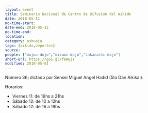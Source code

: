 ```yaml
---
layout: event 
title: Seminario Nacional de Centro de Difusión del Aikido
date: 2018-05-11
no-time-start: 
date-end: 2018-05-12
no-time-end: 
location: 
category: ushuaia
tags: [aikido,deportes]
source: 
people: ["mujou-dojo","mizumi-dojo","sakanashi-dojo"]
short-url: https://goo.gl/f98GjY
modified: 2018-05-01
---
```


Número 36; dictado por Sensei Miguel Angel Hadid (5to Dan Aikikai).

Horarios:
- Viernes 11: de 19hs a 21hs
- Sábado 12: de 10 a 12hs
- Sábado 12: de 16 a 18hs